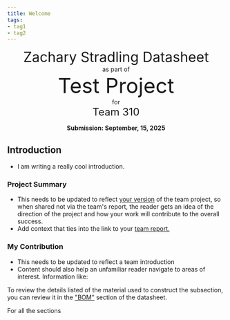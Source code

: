 ```yaml
---
title: Welcome
tags:
- tag1
- tag2
---
```

<center>
<font size= "6">Zachary Stradling Datasheet</font><br>
as part of<br>
<font size= "8"> Test Project</font><br>
for<br>
<font size= "5"> Team 310 </font><br>

**Submission: September, 15, 2025**
</center>

## Introduction

* I am writing a really cool introduction.

### Project Summary

* This needs to be updated to reflect <ins>your version</ins> of the team project, so when shared not via the team's report, the reader gets an idea of the direction of the project and how your work will contribute to the overall success.
* Add context that ties into the link to your [team report.](https://embedded-systems-design.github.io/EGR304TeamTemplate/)


### My Contribution

* This needs to be updated to reflect a team introduction
* Content should also help an unfamiliar reader navigate to areas of interest. Information like:

To review the details listed of the material used to construct the subsection, you can review it in the ["BOM"](https://embedded-systems-design.github.io/EGR304DataSheetTemplate/03-BOM/BOM/) section of the datasheet.

For all the sections
